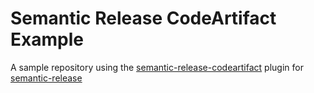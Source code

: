 # Semantic Release CodeArtifact Example

A sample repository using the [semantic-release-codeartifact](https://github.com/ryansonshine/semantic-release-codeartifact)
plugin for [semantic-release](https://github.com/semantic-release/semantic-release)
